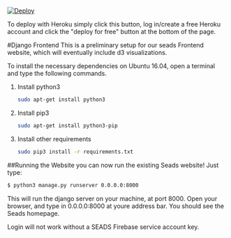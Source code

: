 [![Deploy](https://www.herokucdn.com/deploy/button.svg)](https://heroku.com/deploy)

To deploy with Heroku simply click this button, log in/create a free Heroku account and click the "deploy for free" button at the bottom of the page.

#Django Frontend
This is a preliminary setup for our seads Frontend website, which will eventually include d3 visualizations. 

To install the necessary dependencies on Ubuntu 16.04, open a terminal and type the following commands.
1. Install python3

    ```sh
    sudo apt-get install python3
    ```
    
2. Install pip3

    ```sh
    sudo apt-get install python3-pip
    ```
    
3. Install other requirements

    ```sh
    sudo pip3 install -r requirements.txt
    ```
    
##Running the Website
you can now run the existing Seads website! Just type:

```sh
$ python3 manage.py runserver 0.0.0.0:8000
```

This will run the django server on your machine, at port 8000. Open your browser, and type in 0.0.0.0:8000 at youre address bar. You should see the Seads homepage.

Login will not work without a SEADS Firebase service account key.
